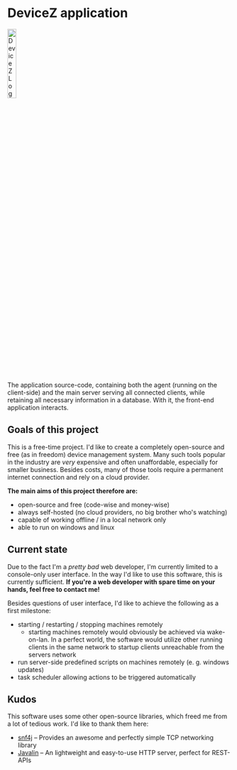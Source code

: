 # DeviceZ application

<img src="https://devicez.de/assets/img/logo.png" width=20% height=20% alt="DeviceZ Logo">

The application source-code, containing both the agent (running on the client-side) and the main server serving all
connected clients, while retaining all necessary information in a database. With it, the front-end application
interacts.

## Goals of this project

This is a free-time project. I'd like to create a completely open-source and free (as in freedom) device management
system. Many such tools popular in the industry are *very* expensive and often unaffordable, especially for smaller
business. Besides costs, many of those tools require a permanent internet connection and rely on a cloud provider.

**The main aims of this project therefore are:**

- open-source and free (code-wise and money-wise)
- always self-hosted (no cloud providers, no big brother who's watching)
- capable of working offline / in a local network only
- able to run on windows and linux

## Current state

Due to the fact I'm a *pretty bad* web developer, I'm currently limited to a console-only user interface. In the way I'd
like to use this software, this is currently sufficient. **If you're a web developer with spare time on your hands, feel
free to contact me!**

Besides questions of user interface, I'd like to achieve the following as a first milestone:

- starting / restarting / stopping machines remotely
    - starting machines remotely would obviously be achieved via wake-on-lan. In a perfect world, the software would
      utilize other running clients in the same network to startup clients unreachable from the servers network
- run server-side predefined scripts on machines remotely (e. g. windows updates)
- task scheduler allowing actions to be triggered automatically

## Kudos

This software uses some other open-source libraries, which freed me from a lot of tedious work. I'd like to thank them
here:

- [snf4j](https://github.com/snf4j/snf4j) – Provides an awesome and perfectly simple TCP networking library
- [Javalin](https://github.com/javalin/javalin) – An lightweight and easy-to-use HTTP server, perfect for REST-APIs